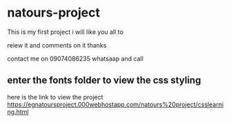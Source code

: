 # natours-project

This is my first project i will like you all to 

reiew it and comments on it thanks

contact me on 09074086235 whatsaap and call

## enter the fonts folder to view the css styling

here is the link to view the project https://egnatoursproject.000webhostapp.com/natours%20project/csslearning.html


